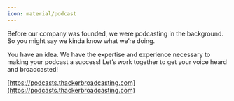```yaml
---
icon: material/podcast
---
```


Before our company was founded, we were podcasting in the background. So you might say we kinda know what we’re doing.

You have an idea. We have the expertise and experience necessary to making your podcast a success! Let’s work together to get your voice heard and broadcasted!

[https://podcasts.thackerbroadcasting.com](https://podcasts.thackerbroadcasting.com)